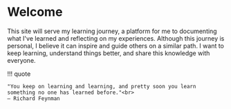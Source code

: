 # Welcome

This site will serve my learning journey, a platform for me to documenting what I've learned and reflecting on my experiences. Although this journey is personal, I believe it can inspire and guide others on a similar path. I want to keep learning, understand things better, and share this knowledge with everyone.

!!! quote

    "You keep on learning and learning, and pretty soon you learn something no one has learned before."<br>
    — Richard Feynman